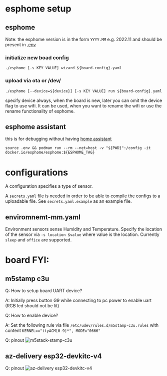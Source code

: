 # esphome setup

## esphome

Note: the esphome version is in the form `YYYY.MM` e.g. 2022.11 and should be present in [.env](./.env)
### initialize new boad config
```./esphome [-s KEY VALUE] wizard ${board-config}.yaml```

### upload via ota or /dev/
```./esphome [--device=${device}] [-s KEY VALUE] run ${board-config}.yaml```

specify device always, when the board is new, later you can omit the device flag to use wifi.
It can be used, when you want to rename the wifi or use the rename functionality of esphome.

## esphome assistant
this is for debugging without having [home assistant](https://www.home-assistant.io/)

```source .env && podman run --rm --net=host -v "${PWD}":/config -it docker.io/esphome/esphome:${ESPHOME_TAG}```

# configurations
A configuration specifies a type of sensor.

A `secrets.yaml` file is needed in order to be able to compile the configs to a uploadable file.
See `secrets.yaml.example` as an example file.

## enviromnemt-mm.yaml
Environment sensors sense Humidity and Temperature.
Specify the location of the sensor via `-s location $value` where value is the location.
Currently `sleep` and `office` are supported.

# board FYI:
## m5stamp c3u
Q: How to setup board UART device?

A: Initially press button G9 while connecting to pc power to enable uart (RGB led should not be lit)

Q: How to enable device?

A: Set the following rule via file `/etc/udev/rules.d/m5stamp-c3u.rules` with content `KERNEL=="ttyACM[0-9]*", MODE="0666"`

Q: pinout
![m5stack-stamp-c3u](./common/boards/pinout_m5stack-stamp-c3u.jpg)

## az-delivery esp32-devkitc-v4

Q: pinout
![az-delivery esp32-devkitc-v4](./common/boards/pinout_az-delivery-esp32-devkitc-v4.png)
